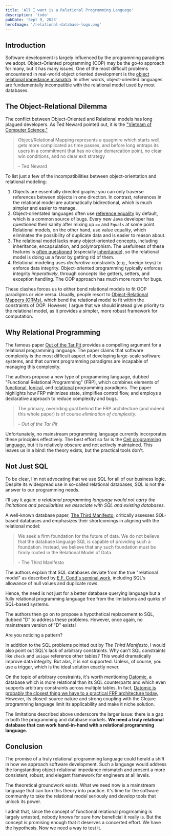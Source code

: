 ```yaml
---
title: 'All I want is a Relational Programming Language'
description: 'todo'
pubDate: 'Sept 9, 2023'
heroImage: '/relational-database-logo.png'
---
```


## Introduction
Software development is largely influenced by the programming paradigms we adopt. Object-Oriented programming (OOP) may be the go-to approach for many, but it has many issues. One of the most difficult problems encountered in real-world object oriented development is the [object relational impedance mismatch](https://en.wikipedia.org/wiki/Object%E2%80%93relational_impedance_mismatch). In other words, object-oriented languages are fundamentally incompatible with the relational model used by most databases.

## The Object-Relational Dilemma
The conflict between Object-Oriented and Relational models has long plagued developers. As Ted Neward pointed out, it is the ["Vietnam of Computer Science."](https://www.odbms.org/wp-content/uploads/2013/11/031.01-Neward-The-Vietnam-of-Computer-Science-June-2006.pdf)

>  Object/Relational Mapping represents a quagmire which starts well, gets more complicated as time passes, and before long entraps its users in a commitment that has no clear demarcation point, no clear win conditions, and no clear exit strategy
>
> \- Ted Neward

To list just a few of the incompatibilities between object-orientation and relational modeling:

1. Objects are essentially directed graphs; you can only traverse references between objects in one direction. In contrast, references in the relational model are automatically bidirectional, which is much simpler and easier to manage.
2. Object-orientated languages often use [reference equality](https://www.baeldung.com/java-equals-method-operator-difference) by default, which is a common source of bugs. Every new Java developer has questioned their sanity after mixing up `==` and `Equals` at some point. Relational models, on the other hand, use value equality, which eliminates the possibility of duplicate data and is easier to reason about.
3. The relational model lacks many object-oriented concepts, including inheritance, encapsulation, and polymorphism. The usefulness of these features is [often questioned](https://youtu.be/QM1iUe6IofM?si=NZ2rdzanJ4M9ZZJM) (especially [inheritance](https://en.wikipedia.org/wiki/Composition_over_inheritance)), so the relational model is doing us a favor by getting rid of them.
4. Relational modeling uses *declarative* constraints (e.g., foreign keys) to enforce data integrity. Object-oriented programming typically enforces integrity *imperatively*, through concepts like getters, setters, and exception handling. The OOP approach has much more room for bugs.

These clashes forces us to either bend relational models to fit OOP paradigms or vice versa. Usually, people resort to [Object-Relational Mappers (ORMs)](https://en.wikipedia.org/wiki/Object%E2%80%93relational_mapping), which bend the relational model to fit within the constraints of OOP. However, I argue that we should instead give priority to the relational model, as it provides a simpler, more robust framework for computation.

## Why Relational Programming
The famous paper [Out of the Tar Pit](https://curtclifton.net/papers/MoseleyMarks06a.pdf) provides a compelling argument for a relational programming language. The paper claims that software complexity is the most difficult aspect of developing large-scale software systems, and that current programming paradigms are incapable of managing this complexity.

The authors propose a new type of programming language, dubbed "Functional Relational Programming" (FRP), which combines elements of [functional](https://en.wikipedia.org/wiki/Functional_programming), [logical](https://en.wikipedia.org/wiki/Logic_programming), and [relational](https://en.wikipedia.org/wiki/Relational_model) programming paradigms. The paper highlights how FRP minimizes state, simplifies control flow, and employs a declarative approach to reduce complexity and bugs.

> The primary, overriding goal behind the FRP architecture (and indeed this whole paper) is of course *elimination of complexity.*
>
> \- *Out of the Tar Pit*

Unfortunately, no mainstream programming language currently incorporates these principles effectively. The best effort so far is the [Cell programming language](https://www.cell-lang.net/), but it is relatively obscure and not actively maintained. This leaves us in a bind: the theory exists, but the practical tools don't.

## Not Just SQL
To be clear, I'm not advocating that we use SQL for all of our business logic. Despite its widespread use in so-called relational databases, SQL is not the answer to our programming needs.

I'll say it again: *a relational programming language would not carry the limitations and peculiarities we associate with SQL and existing databases*.

A well-known database paper, [The Third Manifesto](https://www.dcs.warwick.ac.uk/~hugh/TTM/DTATRM.pdf), critically assesses SQL-based databases and emphasizes their shortcomings in aligning with the relational model:

> We seek a firm foundation for the future of data. We do not believe that the database language SQL is capable of providing such a foundation. Instead, we believe that any such foundation must be firmly rooted in the Relational Model of Data
>
> \- The Third Manifesto

The authors explain that SQL databases deviate from the true "relational model" as described by [E.F. Codd's seminal work](http://db.dobo.sk/wp-content/uploads/2015/11/Codd_1970_A_relational_model.pdf), including SQL's allowance of null values and duplicate rows.

Hence, the need is not just for a better database querying language but a fully relational programming language free from the limitations and quirks of SQL-based systems.

The authors then go on to propose a hypothetical replacement to SQL, dubbed "D" to address these problems. However, once again, no mainstream version of "D" exists!

Are you noticing a pattern?

In addition to the SQL problems pointed out by *The Third Manifesto*, I would also point out SQL's lack of arbitrary constraints. Why can't SQL constraints like `check` and `unique` reference other tables? This would dramatically improve data integrity. But alas, it is not supported. Unless, of course, you use a trigger, which is the ideal solution exactly never.

On the topic of arbitrary constraints, it's worth mentioning [Datomic](https://www.datomic.com/), a database which is more relational than its SQL counterparts and which even supports arbitrary constraints across multiple tables. In fact, [Datomic is probably the closest thing we have to a practical FRP architecture today.](https://www.youtube.com/watch?v=nbMMywfBXic) However, its closed-source nature and strong coupling with the Clojure programming language limit its applicability and make it niche solution.

The limitations described above underscore the larger issue: there is a gap in both the programming and database markets. **We need a truly relational database that can work hand-in-hand with a relational programming language.**

## Conclusion
The promise of a truly relational programming language could herald a shift in how we approach software development. Such a language would address the longstanding object-relational impedance mismatch and present a more consistent, robust, and elegant framework for engineers at all levels.

The theoretical groundwork exists. What we need now is a mainstream language that can turn this theory into practice. It's time for the software community to take the relational model seriously and develop tools that unlock its power.

I admit that, since the concept of functional relational progrmaming is largely untested, nobody knows for sure how beneficial it really is. But the concept is promising enough that it deserves a concerted effort. We have the hypothesis. Now we need a way to test it.
